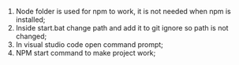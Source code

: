 1. Node folder is used for npm to work, it is not needed when npm is installed;
2. Inside start.bat change path and add it to git ignore so path is not changed;
3. In visual studio code open command prompt;
3. NPM start command to make project work;
